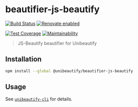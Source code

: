 # beautifier-js-beautify

[![Build Status](https://travis-ci.com/Unibeautify/beautifier-js-beautify.svg?branch=master)](https://travis-ci.com/Unibeautify/beautifier-js-beautify) [![Renovate enabled](https://img.shields.io/badge/renovate-enabled-brightgreen.svg)](https://renovateapp.com/)

[![Test Coverage](https://api.codeclimate.com/v1/badges/76eae700c26c64e0621d/test_coverage)](https://codeclimate.com/github/Unibeautify/beautifier-js-beautify/test_coverage) [![Maintainability](https://api.codeclimate.com/v1/badges/76eae700c26c64e0621d/maintainability)](https://codeclimate.com/github/Unibeautify/beautifier-js-beautify/maintainability)

> JS-Beautify beautifier for Unibeautify

## Installation

```bash
npm install --global @unibeautify/beautifier-js-beautify
```

## Usage

See [`unibeautify-cli`](https://github.com/Unibeautify/unibeautify-cli) for details.
